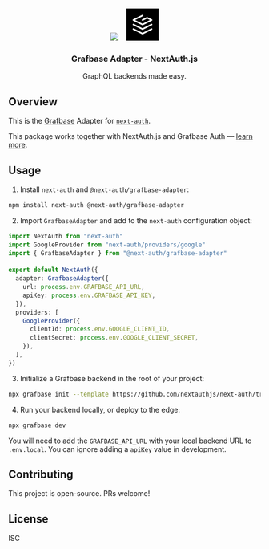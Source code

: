 <p align="center">
   <br/>
   <a href="https://next-auth.js.org" target="_blank"><img height="64px" src="https://next-auth.js.org/img/logo/logo-sm.png" /></a>&nbsp;&nbsp;&nbsp;&nbsp;<img height="64px" src="logo.svg" />
   <h3 align="center"><b>Grafbase Adapter</b> - NextAuth.js</h3>
   <p align="center">
   GraphQL backends made easy.
   </p>
</p>

## Overview

This is the [Grafbase](https://grafbase.com) Adapter for [`next-auth`](https://github.com/nextauthjs/next-auth).

This package works together with NextAuth.js and Grafbase Auth &mdash; [learn more](https://grafbase.com/docs/auth/overview).

## Usage

1. Install `next-auth` and `@next-auth/grafbase-adapter`:

```bash
npm install next-auth @next-auth/grafbase-adapter
```

2. Import `GrafbaseAdapter` and add to the `next-auth` configuration object:

```typescript title="pages/api/auth/[...nextauth].ts"
import NextAuth from "next-auth"
import GoogleProvider from "next-auth/providers/google"
import { GrafbaseAdapter } from "@next-auth/grafbase-adapter"

export default NextAuth({
  adapter: GrafbaseAdapter({
    url: process.env.GRAFBASE_API_URL,
    apiKey: process.env.GRAFBASE_API_KEY,
  }),
  providers: [
    GoogleProvider({
      clientId: process.env.GOOGLE_CLIENT_ID,
      clientSecret: process.env.GOOGLE_CLIENT_SECRET,
    }),
  ],
})
```

3. Initialize a Grafbase backend in the root of your project:

```bash
npx grafbase init --template https://github.com/nextauthjs/next-auth/tree/main/packages/adapter-grafbase
```

4. Run your backend locally, or deploy to the edge:

```bash
npx grafbase dev
```

You will need to add the `GRAFBASE_API_URL` with your local backend URL to `.env.local`. You can ignore adding a `apiKey` value in development.

## Contributing

This project is open-source. PRs welcome!

## License

ISC
